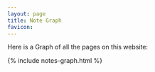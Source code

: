```yaml
---
layout: page
title: Note Graph
favicon: 
---
```


Here is a Graph of all the pages on this website:

<section>
{% include notes-graph.html %}
</section>